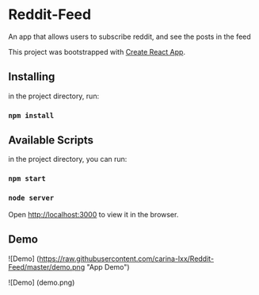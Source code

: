 # Reddit-Feed
An app that allows users to subscribe reddit,  and see the posts in the feed

This project was bootstrapped with [Create React App](https://github.com/facebook/create-react-app).


## Installing

in the project directory, run:
### `npm install`



## Available Scripts

in the project directory, you can run:

### `npm start`
### `node server`

Open [http://localhost:3000](http://localhost:3000) to view it in the browser.

## Demo

![Demo] (https://raw.githubusercontent.com/carina-lxx/Reddit-Feed/master/demo.png "App Demo")

![Demo] (demo.png)
